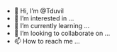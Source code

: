 - 👋 Hi, I’m @Tduvil
- 👀 I’m interested in ...
- 🌱 I’m currently learning ...
- 💞️ I’m looking to collaborate on ...
- 📫 How to reach me ...

<!---
Tduvil/Tduvil is a ✨ special ✨ repository because its `README.md` (this file) appears on your GitHub profile.
You can click the Preview link to take a look at your changes.
--->
